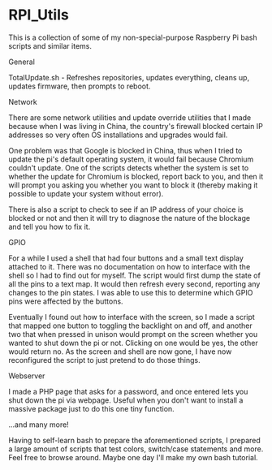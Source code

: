 # RPI_Utils
This is a collection of some of my non-special-purpose Raspberry Pi bash scripts and similar items.

General

TotalUpdate.sh - Refreshes repositories, updates everything, cleans up, updates firmware, then prompts to reboot.

Network

There are some network utilities and update override utilities that I made because when I was living in China, the country's firewall blocked certain IP addresses so very often OS installations and upgrades would fail.

One problem was that Google is blocked in China, thus when I tried to update the pi's default operating system, it would fail because Chromium couldn't update. One of the scripts detects whether the system is set to whether the update for Chromium is blocked, report back to you, and then it will prompt you asking you whether you want to block it (thereby making it possible to update your system without error).

There is also a script to check to see if an IP address of your choice is blocked or not and then it will try to diagnose the nature of the blockage and tell you how to fix it.

GPIO

For a while I used a shell that had four buttons and a small text display attached to it. There was no documentation on how to interface with the shell so I had to find out for myself. The script would first dump the state of all the pins to a text map. It would then refresh every second, reporting any changes to the pin states. I was able to use this to determine which GPIO pins were affected by the buttons.

Eventually I found out how to interface with the screen, so I made a script that mapped one button to toggling the backlight on and off, and another two that when pressed in unison would prompt on the screen whether you wanted to shut down the pi or not. Clicking on one would be yes, the other would return no. As the screen and shell are now gone, I have now reconfigured the script to just pretend to do those things.

Webserver

I made a PHP page that asks for a password, and once entered lets you shut down the pi via webpage. Useful when you don't want to install a massive package just to do this one tiny function.

...and many more!

Having to self-learn bash to prepare the aforementioned scripts, I prepared a large amount of scripts that test colors, switch/case statements and more. Feel free to browse around. Maybe one day I'll make my own bash tutorial.
